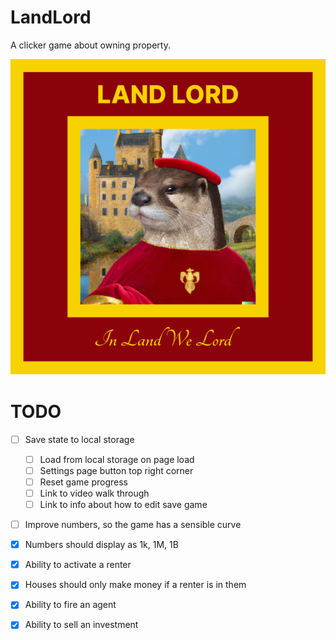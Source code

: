 # LandLord

A clicker game about owning property.

![](./img/LandLord.png)

# TODO

- [ ] Save state to local storage
    - [ ] Load from local storage on page load
    - [ ] Settings page button top right corner
    - [ ] Reset game progress
    - [ ] Link to video walk through
    - [ ] Link to info about how to edit save game
- [ ] Improve numbers, so the game has a sensible curve

- [x] Numbers should display as 1k, 1M, 1B
- [x] Ability to activate a renter
- [x] Houses should only make money if a renter is in them
- [x] Ability to fire an agent
- [x] Ability to sell an investment